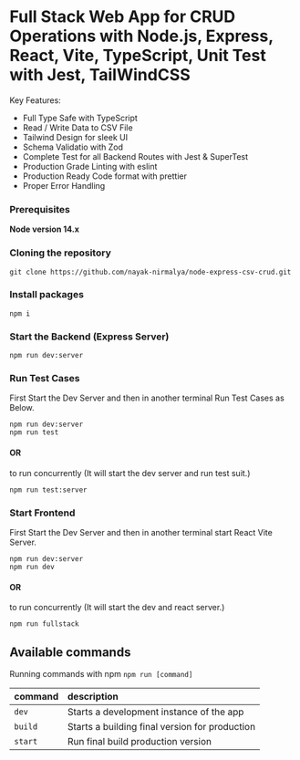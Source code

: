 # Full Stack Web App for CRUD Operations with Node.js, Express, React, Vite, TypeScript, Unit Test with Jest, TailWindCSS

Key Features:

- Full Type Safe with TypeScript
- Read / Write Data to CSV File
- Tailwind Design for sleek UI
- Schema Validatio with Zod
- Complete Test for all Backend Routes with Jest & SuperTest
- Production Grade Linting with eslint
- Production Ready Code format with prettier
- Proper Error Handling

### Prerequisites

**Node version 14.x**

### Cloning the repository

```shell
git clone https://github.com/nayak-nirmalya/node-express-csv-crud.git
```

### Install packages

```shell
npm i
```

### Start the Backend (Express Server)

```shell
npm run dev:server
```

### Run Test Cases

First Start the Dev Server and then in another terminal Run Test Cases as Below.

```shell
npm run dev:server
npm run test
```

#### OR

to run concurrently (It will start the dev server and run test suit.)

```shell
npm run test:server
```

### Start Frontend

First Start the Dev Server and then in another terminal start React Vite Server.

```shell
npm run dev:server
npm run dev
```

#### OR

to run concurrently (It will start the dev and react server.)

```shell
npm run fullstack
```

## Available commands

Running commands with npm `npm run [command]`

| command | description                                    |
| :------ | :--------------------------------------------- |
| `dev`   | Starts a development instance of the app       |
| `build` | Starts a building final version for production |
| `start` | Run final build production version             |
